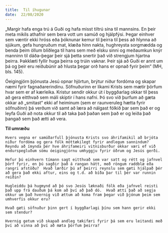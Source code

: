 ```yaml
---
title:  Til íhugunar
date:  22/08/2020
---
```


„Margir hafa enga trú á Guði og hafa misst tiltrú sína til mannsins.  En þeir meta mikils athafnir sem bera vott um samúð og hjálpfýsi.  Þegar einhver sem væntir ekki hróss eða þóknunar kemur til þeirra til þess að hlynna að sjúkum, gefa hungruðum mat, klæða hinn nakta, hughreysta sorgmædda og benda þeim öllum blíðlega til hans sem með elsku sinni og meðaumkun knýr manninn til dáða–þegar þeir sjá þetta snertir það við strengjum hjartna þeirra.  Þakklæti fyllir huga þeirra og trúin vaknar.  Þeir sjá að Guði er annt um þá og þeir eru reiðubúnir að hlusta þegar orð hans er opnað fyrir þeim“ (MH, bls. 145).

Óeigingjörn þjónusta Jesú opnar hjörtun, brýtur niður fordóma og skapar næmi fyrir fagnaðarerindinu.  Söfnuðurinn er líkami Krists sem mætir þörfum hvar sem er af kærleika.  Kristur sendir okkur út í byggðarlag okkar til þess að gera eitthvað sem máli skiptir í hans nafni.  Þó svo við þurfum að gæta okkar að „smitast“ ekki af heiminum (sem er raunveruleg hætta fyrir söfnuðinn) þá verðum við samt að læra að nálgast fólkið þar sem það er og leyfa Guði að nota okkur til að taka það þaðan sem það er og leiða það þangað sem það ætti að vera.

**Til umræðu**

`Hvers vegna er samúðarfull þjónusta Krists svo áhrifamikil að brjóta niður fordóma og gera fólk móttækilegt fyrir andlegum sannindum?  Reyndu að ímynda þér hve áhrifameiri vitnisburður okkar væri ef við endurspegluðum sömu óeigingjörnu umhyggju fyrir öðrum og Jesús gerði.`

`Hefur þú einhvern tímann sagt eitthvað sem var satt og rétt og jafnvel þörf fyrir, en þú sagðir það á rangan hátt, með röngum raddblæ eða rangri afstöðu?  Hvað lærðir þú af þeirri reynslu sem gæti hjálpað þér að gera það ekki aftur, eins og t.d. að bíða þar til þér var runnin reiðin?`

`Hugleiddu þá hugmynd að þó svo Jesús læknaði fólk eða jafnvel reisti það upp frá dauðum þá kom að því að það dó.  Hvað ætti það að segja okkur um það hvernig við ættum að koma fram þegar við þjónum þeim sem umhverfis okkur eru?`

`Hvað gæti söfnuður þinn gert í byggðarlagi þínu sem hann gerir ekki sem stendur?`

`Hvernig getum við skapað andleg tækifæri fyrir þá sem eru leitandi með því að vinna að því að mæta þörfum þeirra?`